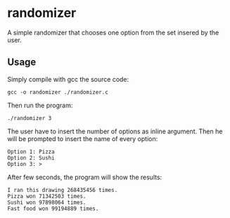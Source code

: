 # randomizer
A simple randomizer that chooses one option from the set insered by the user.

## Usage
Simply compile with gcc the source code:

```shell
gcc -o randomizer ./randomizer.c
```

Then run the program:
```shell
./randomizer 3
```

The user have to insert the number of options as inline argument.
Then he will be prompted to insert the name of every option:
```shell
Option 1: Pizza
Option 2: Sushi
Option 3: >
```

After few seconds, the program will show the results:
```shell
I ran this drawing 268435456 times.
Pizza won 71342503 times.
Sushi won 97898064 times.
Fast food won 99194889 times.
```